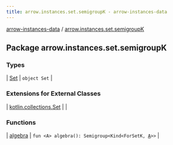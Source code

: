 ```yaml
---
title: arrow.instances.set.semigroupK - arrow-instances-data
---
```


[arrow-instances-data](../index.html) / [arrow.instances.set.semigroupK](./index.html)

## Package arrow.instances.set.semigroupK

### Types

| [Set](-set/index.html) | `object Set` |

### Extensions for External Classes

| [kotlin.collections.Set](kotlin.collections.-set/index.html) |  |

### Functions

| [algebra](algebra.html) | `fun <A> algebra(): Semigroup<Kind<ForSetK, `[`A`](algebra.html#A)`>>` |

